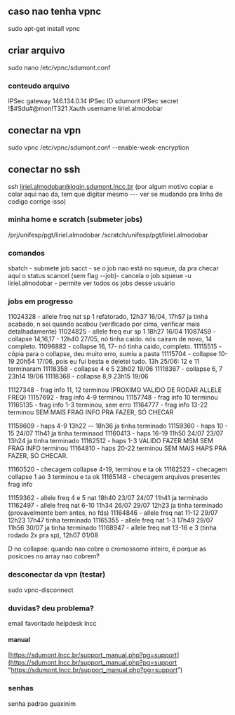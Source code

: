 ## caso nao tenha vpnc

sudo apt-get install vpnc
##  criar arquivo

sudo nano /etc/vpnc/sdumont.conf
### conteudo arquivo

IPSec gateway 146.134.0.14
IPSec ID sdumont
IPSec secret !$#Sdu#@mon!T321
Xauth username liriel.almodobar
## conectar na vpn

sudo vpnc /etc/vpnc/sdumont.conf --enable-weak-encryption
## conectar no ssh

ssh liriel.almodobar@login.sdumont.lncc.br (por algum motivo copiar e colar aqui nao da, tem que digitar mesmo --- ver se mudando pra linha de codigo corrige isso)

### minha home e scratch (submeter jobs)

/prj/unifesp/pgt/liriel.almodobar
/scratch/unifesp/pgt/liriel.almodobar
### comandos

sbatch - submete job
sacct - se o job nao está no squeue, da pra checar aqui o status 
scancel  (sem flag --job)- cancela o job
squeue -u liriel.almodobar - permite ver todos os jobs desse usuário

### jobs em progresso


11024328 - allele freq nat sp 1 refatorado, 12h37 16/04, 17h57 ja tinha acabado, n sei quando acabou (verificado por cima, verificar mais detalhadamente)
11024825 - allele freq eur sp 1 18h27 16/04
11087459 - collapse 14,16,17 - 12h40 27/05, nó tinha caido. nós cairam de novo, 14 completo.
11096882 - collapse 16, 17- nó tinha caido, completo.
11115515 - cópia para o collapse, deu muito erro, sumiu a pasta
11115704 - collapse 10-19 20h54 17/06, pois eu fui besta e deletei tudo. 13h 25/06: 12 e 11 terminaram
11118358 - collapse 4 e 5 23h02 19/06
11118367 - collapse 6, 7 23h14 19/06
11118368 - collapse 8,9 23h15 19/06


11127348 - frag info 11, 12 terminou (PROXIMO VALIDO DE RODAR ALLELE FREQ)
11157692 - frag info 4-9 terminou
11157748 - frag info 10 terminou
11165135 - frag info 1-3 terminou, sem erro
11164777 - frag info 13-22 terminou
SEM MAIS FRAG INFO PRA FAZER, SÓ CHECAR

11158609 - haps 4-9 13h22 -- 18h36 ja tinha terminado
11159360 - haps 10 - 15 24/07 11h41 ja tinha terminaod
11160413 - haps 16-19 11h50 24/07 23/07 13h24 ja tinha terminado
11162512 - haps 1-3  VALIDO FAZER MSM SEM FRAG INFO terminou
11164810 - haps 20-22 terminou
SEM MAIS HAPS PRA FAZER, SÓ CHECAR.


11160520 - checagem collapse 4-19, terminou e ta ok
11162523 - checagem collapse 1 ao 3 terminou e ta ok
11165148 - checagem arquivos presentes frag info


11159362 - allele freq 4 e 5 nat 18h40 23/07  24/07 11h41 ja terminado
11162497 - allele freq nat 6-10 11h34 26/07  29/07 12h23 ja tinha terminado (provavelmente bem antes, no fds)
11164846 - allele freq nat 11-12 29/07 12h23 17h47 tinha terminado
11165355 - allele freq nat 1-3 17h49 29/07 11h56 30/07 ja tinha terminado
11168947 - allele freq nat 13-16 e 3 (tinha rodado 2x pra sp), 12h07 01/08


D no collapse: quando nao cobre o cromossomo inteiro, é porque as posicoes no array nao cobrem?
### desconectar da vpn (testar)

sudo vpnc-disconnect

### duvidas? deu problema?

email favoritado helpdesk lncc
#### manual 

[https://sdumont.lncc.br/support_manual.php?pg=support](https://sdumont.lncc.br/support_manual.php?pg=support "https://sdumont.lncc.br/support_manual.php?pg=support")

### senhas

senha padrao guaxinim
